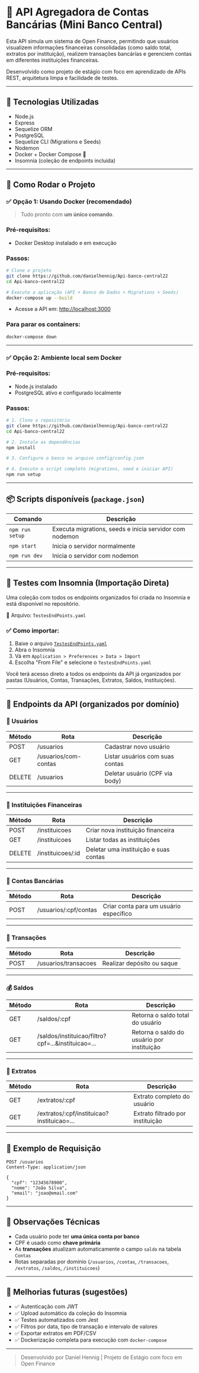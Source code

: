 # 🧾 API Agregadora de Contas Bancárias (Mini Banco Central)

Esta API simula um sistema de Open Finance, permitindo que usuários visualizem informações financeiras consolidadas (como saldo total, extratos por instituição), realizem transações bancárias e gerenciem contas em diferentes instituições financeiras.

Desenvolvido como projeto de estágio com foco em aprendizado de APIs REST, arquitetura limpa e facilidade de testes.

---

## 🧰 Tecnologias Utilizadas

- Node.js
- Express
- Sequelize ORM
- PostgreSQL
- Sequelize CLI (Migrations e Seeds)
- Nodemon
- Docker + Docker Compose 🐳
- Insomnia (coleção de endpoints incluída)

---

## 🚀 Como Rodar o Projeto

### ✅ Opção 1: Usando Docker (recomendado)

> Tudo pronto com **um único comando**.

### Pré-requisitos:
- Docker Desktop instalado e em execução

### Passos:
```bash
# Clone o projeto
git clone https://github.com/danielhennig/Api-banco-central22
cd Api-banco-central22

# Execute a aplicação (API + Banco de Dados + Migrations + Seeds)
docker-compose up --build
```

- Acesse a API em: [http://localhost:3000](http://localhost:3000)

### Para parar os containers:
```bash
docker-compose down
```

---

### ✅ Opção 2: Ambiente local sem Docker

### Pré-requisitos:
- Node.js instalado
- PostgreSQL ativo e configurado localmente

### Passos:
```bash
# 1. Clone o repositório
git clone https://github.com/danielhennig/Api-banco-central22
cd Api-banco-central22

# 2. Instale as dependências
npm install

# 3. Configure o banco no arquivo config/config.json

# 4. Execute o script completo (migrations, seed e iniciar API)
npm run setup
```

---

## 📦 Scripts disponíveis (`package.json`)

| Comando         | Descrição                                               |
|----------------|-----------------------------------------------------------|
| `npm run setup`| Executa migrations, seeds e inicia servidor com nodemon |
| `npm start`    | Inicia o servidor normalmente                            |
| `npm run dev`  | Inicia o servidor com nodemon                            |

---

## 🧪 Testes com Insomnia (Importação Direta)

Uma coleção com todos os endpoints organizados foi criada no Insomnia e está disponível no repositório.

📁 Arquivo: `TestesEndPoints.yaml`

### ✅ Como importar:
1. Baixe o arquivo [`TestesEndPoints.yaml`](https://github.com/danielhennig/Api-banco-central22/blob/main/TestesEndPoints.yaml)
2. Abra o Insomnia
3. Vá em `Application > Preferences > Data > Import`
4. Escolha "From File" e selecione o `TestesEndPoints.yaml`

Você terá acesso direto a todos os endpoints da API já organizados por pastas (Usuários, Contas, Transações, Extratos, Saldos, Instituições).

---

## 🧭 Endpoints da API (organizados por domínio)

### 👤 Usuários

| Método | Rota                    | Descrição                            |
|--------|-------------------------|--------------------------------------|
| POST   | /usuarios               | Cadastrar novo usuário               |
| GET    | /usuarios/com-contas    | Listar usuários com suas contas      |
| DELETE | /usuarios               | Deletar usuário (CPF via body)       |

---

### 🏦 Instituições Financeiras

| Método | Rota             | Descrição                            |
|--------|------------------|---------------------------------------|
| POST   | /instituicoes     | Criar nova instituição financeira     |
| GET    | /instituicoes     | Listar todas as instituições          |
| DELETE | /instituicoes/:id | Deletar uma instituição e suas contas |

---

### 🏦 Contas Bancárias

| Método | Rota                          | Descrição                               |
|--------|-------------------------------|------------------------------------------|
| POST   | /usuarios/:cpf/contas         | Criar conta para um usuário específico   |

---

### 💸 Transações

| Método | Rota                  | Descrição                          |
|--------|-----------------------|-------------------------------------|
| POST   | /usuarios/transacoes  | Realizar depósito ou saque          |

---

### 💰 Saldos

| Método | Rota                                             | Descrição                                   |
|--------|--------------------------------------------------|----------------------------------------------|
| GET    | /saldos/:cpf                                     | Retorna o saldo total do usuário             |
| GET    | /saldos/instituicao/filtro?cpf=...&instituicao=... | Retorna o saldo do usuário por instituição |

---

### 📄 Extratos

| Método | Rota                                                        | Descrição                                   |
|--------|-------------------------------------------------------------|----------------------------------------------|
| GET    | /extratos/:cpf                                              | Extrato completo do usuário                 |
| GET    | /extratos/:cpf/instituicao?instituicao=...                  | Extrato filtrado por instituição            |

---

## 🧪 Exemplo de Requisição

```http
POST /usuarios
Content-Type: application/json

{
  "cpf": "12345678900",
  "nome": "João Silva",
  "email": "joao@email.com"
}
```

---

## 📌 Observações Técnicas

- Cada usuário pode ter **uma única conta por banco**
- CPF é usado como **chave primária**
- As **transações** atualizam automaticamente o campo `saldo` na tabela `Contas`
- Rotas separadas por domínio (`/usuarios`, `/contas`, `/transacoes`, `/extratos`, `/saldos`, `/instituicoes`)

---

## 🧠 Melhorias futuras (sugestões)

- ✅ Autenticação com JWT
- ✅ Upload automático da coleção do Insomnia
- ✅ Testes automatizados com Jest
- ✅ Filtros por data, tipo de transação e intervalo de valores
- ✅ Exportar extratos em PDF/CSV
- ✅ Dockerização completa para execução com `docker-compose`

---

> Desenvolvido por Daniel Hennig | Projeto de Estágio com foco em Open Finance

